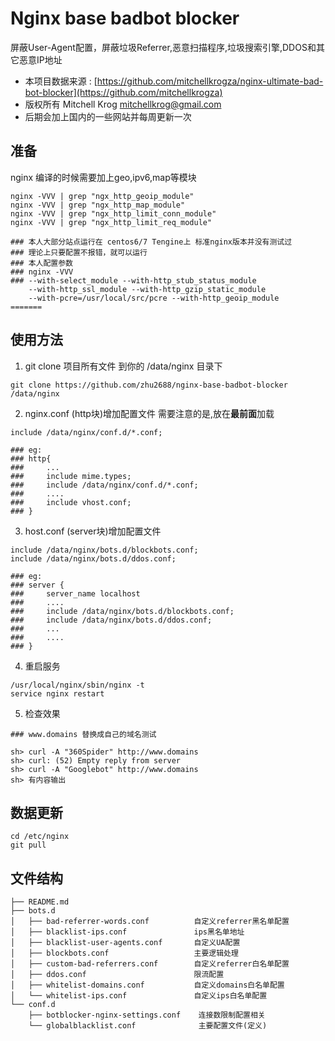 Nginx base badbot blocker
=====================
屏蔽User-Agent配置，屏蔽垃圾Referrer,恶意扫描程序,垃圾搜索引擎,DDOS和其它恶意IP地址

 - 本项目数据来源 : 
[https://github.com/mitchellkrogza/nginx-ultimate-bad-bot-blocker](https://github.com/mitchellkrogza)
 - 版权所有 Mitchell Krog <mitchellkrog@gmail.com>
 - 后期会加上国内的一些网站并每周更新一次

## 准备
nginx 编译的时候需要加上geo,ipv6,map等模块

```
nginx -VVV | grep "ngx_http_geoip_module"
nginx -VVV | grep "ngx_http_map_module"
nginx -VVV | grep "ngx_http_limit_conn_module"
nginx -VVV | grep "ngx_http_limit_req_module"

### 本人大部分站点运行在 centos6/7 Tengine上 标准nginx版本并没有测试过
### 理论上只要配置不报错，就可以运行
### 本人配置参数
### nginx -VVV
### --with-select_module --with-http_stub_status_module  
    --with-http_ssl_module --with-http_gzip_static_module
    --with-pcre=/usr/local/src/pcre --with-http_geoip_module
=======

```

## 使用方法

1. git clone 项目所有文件 到你的 /data/nginx 目录下

```
git clone https://github.com/zhu2688/nginx-base-badbot-blocker /data/nginx
```

2. nginx.conf (http块)增加配置文件 需要注意的是,放在**最前面**加载

```
include /data/nginx/conf.d/*.conf;

### eg:
### http{
###     ...
###     include mime.types;
###     include /data/nginx/conf.d/*.conf;
###     ....
###     include vhost.conf;
### }
```

3. host.conf (server块)增加配置文件

```
include /data/nginx/bots.d/blockbots.conf;
include /data/nginx/bots.d/ddos.conf;

### eg:
### server {
###     server_name localhost
###     ....
###     include /data/nginx/bots.d/blockbots.conf;
###     include /data/nginx/bots.d/ddos.conf;
###     ...
###     ....
### }

```

4. 重启服务

```
/usr/local/nginx/sbin/nginx -t
service nginx restart
```

5. 检查效果

```
### www.domains 替换成自己的域名测试

sh> curl -A "360Spider" http://www.domains
sh> curl: (52) Empty reply from server
sh> curl -A "Googlebot" http://www.domains
sh> 有内容输出

```

## 数据更新
```
cd /etc/nginx 
git pull
```

## 文件结构
```
├── README.md
├── bots.d
│   ├── bad-referrer-words.conf          自定义referrer黑名单配置
│   ├── blacklist-ips.conf               ips黑名单地址
│   ├── blacklist-user-agents.conf       自定义UA配置
│   ├── blockbots.conf                   主要逻辑处理
│   ├── custom-bad-referrers.conf        自定义referrer白名单配置
│   ├── ddos.conf                        限流配置
│   ├── whitelist-domains.conf           自定义domains白名单配置
│   └── whitelist-ips.conf               自定义ips白名单配置 
└── conf.d
    ├── botblocker-nginx-settings.conf    连接数限制配置相关
    └── globalblacklist.conf              主要配置文件(定义)
```
